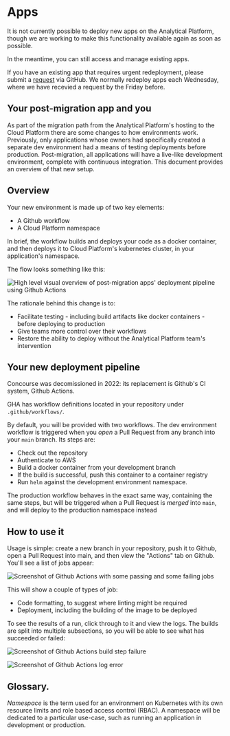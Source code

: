 # Apps

It is not currently possible to deploy new apps on the Analytical Platform, though we are working to make this functionality available again as soon as possible.

In the meantime, you can still access and manage existing apps.

If you have an existing app that requires urgent redeployment, please submit a [request](https://github.com/moj-analytical-services/analytical-platform-applications/issues/new?assignees=EO510%2C+YvanMOJdigital&labels=redeploy&template=redeploy-app-request.md&title=%5BREDEPLOY%5D) via GitHub. We normally redeploy apps each Wednesday, where we have recevied a request by the Friday before.

## Your post-migration app and you

As part of the migration path from the Analytical Platform's hosting to the Cloud Platform there are some changes to how environments work. Previously, only applications whose owners had specifically created a separate dev environment had a means of testing deployments before production. Post-migration, all applications will have a live-like development environment, complete with continuous integration. This document provides an overview of that new setup.

## Overview

Your new environment is made up of two key elements:

* A Github workflow
* A Cloud Platform namespace

In brief, the workflow builds and deploys your code as a docker container, and then deploys it to Cloud Platform's kubernetes cluster, in your application's namespace. 

The flow looks something like this:

![High level visual overview of post-migration apps' deployment pipeline using Github Actions](images/apps/overview.svg)

The rationale behind this change is to:

* Facilitate testing - including build artifacts like docker containers - before deploying to production
* Give teams more control over their workflows
* Restore the ability to deploy without the Analytical Platform team's intervention

## Your new deployment pipeline

Concourse was decomissioned in 2022: its replacement is Github's CI system, Github Actions.

GHA has workflow definitions located in your repository under `.github/workflows/`.

By default, you will be provided with two workflows. The dev environment workflow is triggered when you _open_ a Pull Request from any branch into your `main` branch. Its steps are:

* Check out the repository
* Authenticate to AWS
* Build a docker container from your development branch
* If the build is successful, push this container to a container registry
* Run `helm` against the development environment namespace. 

The production workflow behaves in the exact same way, containing the same steps, but will be triggered when a Pull Request is _merged_ into `main`, and will deploy to the production namespace instead

## How to use it

Usage is simple: create a new branch in your repository, push it to Github, open a Pull Request into main, and then view the "Actions" tab on Github. You'll see a list of jobs appear:

![Screenshot of Github Actions with some passing and some failing jobs](images/apps/actions.jpg)

This will show a couple of types of job:

* Code formatting, to suggest where linting might be required
* Deployment, including the building of the image to be deployed

To see the results of a run, click through to it and view the logs. The builds are split into multiple subsections, so you will be able to see what has succeeded or failed:

![Screenshot of Github Actions build step failure](images/apps/actions-overview.jpg)

![Screenshot of Github Actions log error](images/apps/actions-log.jpg)

## Glossary. 

_Namespace_ is the term used for an environment on Kubernetes with its own resource limits and role based access control (RBAC). A namespace will be dedicated to a particular use-case, such as running an application in development or production.

